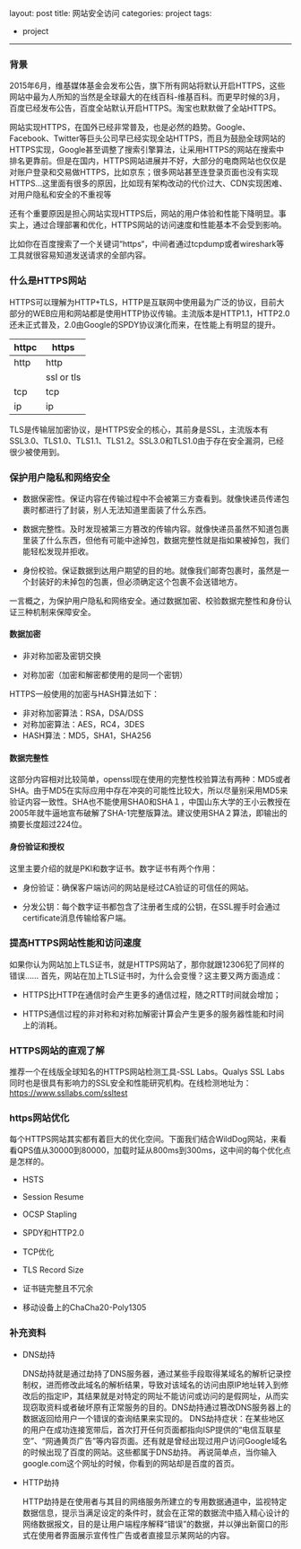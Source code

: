 layout: post
title: 网站安全访问
categories: project
tags:
  - project
---

<!-- toc -->
<!--more-->

### 背景

2015年6月，维基媒体基金会发布公告，旗下所有网站将默认开启HTTPS，这些网站中最为人所知的当然是全球最大的在线百科-维基百科。而更早时候的3月，百度已经发布公告，百度全站默认开启HTTPS。淘宝也默默做了全站HTTPS。

网站实现HTTPS，在国外已经非常普及，也是必然的趋势。Google、Facebook、Twitter等巨头公司早已经实现全站HTTPS，而且为鼓励全球网站的HTTPS实现，Google甚至调整了搜索引擎算法，让采用HTTPS的网站在搜索中排名更靠前。但是在国内，HTTPS网站进展并不好，大部分的电商网站也仅仅是对账户登录和交易做HTTPS，比如京东；很多网站甚至连登录页面也没有实现HTTPS…这里面有很多的原因，比如现有架构改动的代价过大、CDN实现困难、对用户隐私和安全的不重视等

还有个重要原因是担心网站实现HTTPS后，网站的用户体验和性能下降明显。事实上，通过合理部署和优化，HTTPS网站的访问速度和性能基本不会受到影响。

比如你在百度搜索了一个关键词“https“，中间者通过tcpdump或者wireshark等工具就很容易知道发送请求的全部内容。

### 什么是HTTPS网站
	
HTTPS可以理解为HTTP+TLS，HTTP是互联网中使用最为广泛的协议，目前大部分的WEB应用和网站都是使用HTTP协议传输。主流版本是HTTP1.1，HTTP2.0还未正式普及，2.0由Google的SPDY协议演化而来，在性能上有明显的提升。

httpc| https
---- | -----
http | http
     | ssl or tls
tcp  | tcp
ip   | ip

TLS是传输层加密协议，是HTTPS安全的核心，其前身是SSL，主流版本有SSL3.0、TLS1.0、TLS1.1、TLS1.2。SSL3.0和TLS1.0由于存在安全漏洞，已经很少被使用到。

### 保护用户隐私和网络安全

* 数据保密性。保证内容在传输过程中不会被第三方查看到。就像快递员传递包裹时都进行了封装，别人无法知道里面装了什么东西。

* 数据完整性。及时发现被第三方篡改的传输内容。就像快递员虽然不知道包裹里装了什么东西，但他有可能中途掉包，数据完整性就是指如果被掉包，我们能轻松发现并拒收。

* 身份校验。保证数据到达用户期望的目的地。就像我们邮寄包裹时，虽然是一个封装好的未掉包的包裹，但必须确定这个包裹不会送错地方。

一言概之，为保护用户隐私和网络安全。通过数据加密、校验数据完整性和身份认证三种机制来保障安全。

#### 数据加密

* 非对称加密及密钥交换

* 对称加密（加密和解密都使用的是同一个密钥）

HTTPS一般使用的加密与HASH算法如下：

* 非对称加密算法：RSA，DSA/DSS
* 对称加密算法：AES，RC4，3DES
* HASH算法：MD5，SHA1，SHA256

#### 数据完整性

这部分内容相对比较简单，openssl现在使用的完整性校验算法有两种：MD5或者SHA。由于MD5在实际应用中存在冲突的可能性比较大，所以尽量别采用MD5来验证内容一致性。SHA也不能使用SHA0和SHA１，中国山东大学的王小云教授在2005年就牛逼地宣布破解了SHA-1完整版算法。建议使用SHA２算法，即输出的摘要长度超过224位。

#### 身份验证和授权

这里主要介绍的就是PKI和数字证书。数字证书有两个作用：

* 身份验证：确保客户端访问的网站是经过CA验证的可信任的网站。

* 分发公钥：每个数字证书都包含了注册者生成的公钥，在SSL握手时会通过certificate消息传输给客户端。


### 提高HTTPS网站性能和访问速度

如果你认为网站加上TLS证书，就是HTTPS网站了，那你就跟12306犯了同样的错误……
首先，网站在加上TLS证书时，为什么会变慢？这主要又两方面造成：

* HTTPS比HTTP在通信时会产生更多的通信过程，随之RTT时间就会增加；

* HTTPS通信过程的非对称和对称加解密计算会产生更多的服务器性能和时间上的消耗。

### HTTPS网站的直观了解

推荐一个在线版全球知名的HTTPS网站检测工具-SSL Labs。Qualys SSL Labs同时也是很具有影响力的SSL安全和性能研究机构。在线检测地址为：<https://www.ssllabs.com/ssltest>

### https网站优化

每个HTTPS网站其实都有着巨大的优化空间。下面我们结合WildDog网站，来看看QPS值从30000到80000，加载时延从800ms到300ms，这中间的每个优化点是怎样的。

* HSTS

* Session Resume

* OCSP Stapling

* SPDY和HTTP2.0

* TCP优化

* TLS Record Size

* 证书链完整且不冗余

* 移动设备上的ChaCha20-Poly1305

### 补充资料

* DNS劫持

	DNS劫持就是通过劫持了DNS服务器，通过某些手段取得某域名的解析记录控制权，进而修改此域名的解析结果，导致对该域名的访问由原IP地址转入到修改后的指定IP，其结果就是对特定的网址不能访问或访问的是假网址，从而实现窃取资料或者破坏原有正常服务的目的。DNS劫持通过篡改DNS服务器上的数据返回给用户一个错误的查询结果来实现的。
	DNS劫持症状：在某些地区的用户在成功连接宽带后，首次打开任何页面都指向ISP提供的“电信互联星空”、“网通黄页广告”等内容页面。还有就是曾经出现过用户访问Google域名的时候出现了百度的网站。这些都属于DNS劫持。
	再说简单点，当你输入google.com这个网址的时候，你看到的网站却是百度的首页。

* HTTP劫持

	HTTP劫持是在使用者与其目的网络服务所建立的专用数据通道中，监视特定数据信息，提示当满足设定的条件时，就会在正常的数据流中插入精心设计的网络数据报文，目的是让用户端程序解释“错误”的数据，并以弹出新窗口的形式在使用者界面展示宣传性广告或者直接显示某网站的内容。



	